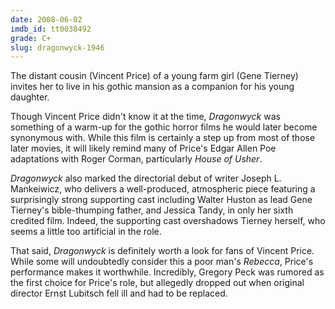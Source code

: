 ```yaml
---
date: 2008-06-02
imdb_id: tt0038492
grade: C+
slug: dragonwyck-1946
---
```


The distant cousin (Vincent Price) of a young farm girl (Gene Tierney) invites her to live in his gothic mansion as a companion for his young daughter.

Though Vincent Price didn't know it at the time, _Dragonwyck_ was something of a warm-up for the gothic horror films he would later become synonymous with. While this film is certainly a step up from most of those later movies, it will likely remind many of Price's Edgar Allen Poe adaptations with Roger Corman, particularly <span data-imdb-id="tt0053925">_House of Usher_</span>.

_Dragonwyck_ also marked the directorial debut of writer Joseph L. Mankeiwicz, who delivers a well-produced, atmospheric piece featuring a surprisingly strong supporting cast including Walter Huston as lead Gene Tierney's bible-thumping father, and Jessica Tandy, in only her sixth credited film. Indeed, the supporting cast overshadows Tierney herself, who seems a little too artificial in the role.

That said, _Dragonwyck_ is definitely worth a look for fans of Vincent Price. While some will undoubtedly consider this a poor man's <span data-imdb-id="tt0032976">_Rebecca_</span>, Price's performance makes it worthwhile. Incredibly, Gregory Peck was rumored as the first choice for Price's role, but allegedly dropped out when original director Ernst Lubitsch fell ill and had to be replaced.
